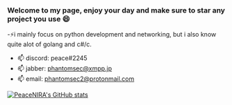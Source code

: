 ### Welcome to my page, enjoy your day and make sure to star any project you use 😄

<!--
**PeaceNIRA/PeaceNIRA** is a ✨ _special_ ✨ repository because its `README.md` (this file) appears on your GitHub profile.

Here are some ideas to get you started:

- 🔭 I’m currently working on ...
- 🌱 I’m currently learning ...
- 👯 I’m looking to collaborate on ...
- 🤔 I’m looking for help with ...
- 💬 Ask me about ...
- 📫 How to reach me: ...
- 😄 Pronouns: ...
- ⚡ Fun fact: ...
-->
-⚡i mainly focus on python development and networking, but i also know quite alot of golang and c#/c.

- 📫 discord: peace#2245
- 📫 jabber: phantomsec@xmpp.jp
- 📫 email: phantomsec2@protonmail.com

[![PeaceNIRA's GitHub stats](https://github-readme-stats.vercel.app/api?username=PeaceNIRA&theme=radical)](https://github.com/anuraghazra/github-readme-stats)
